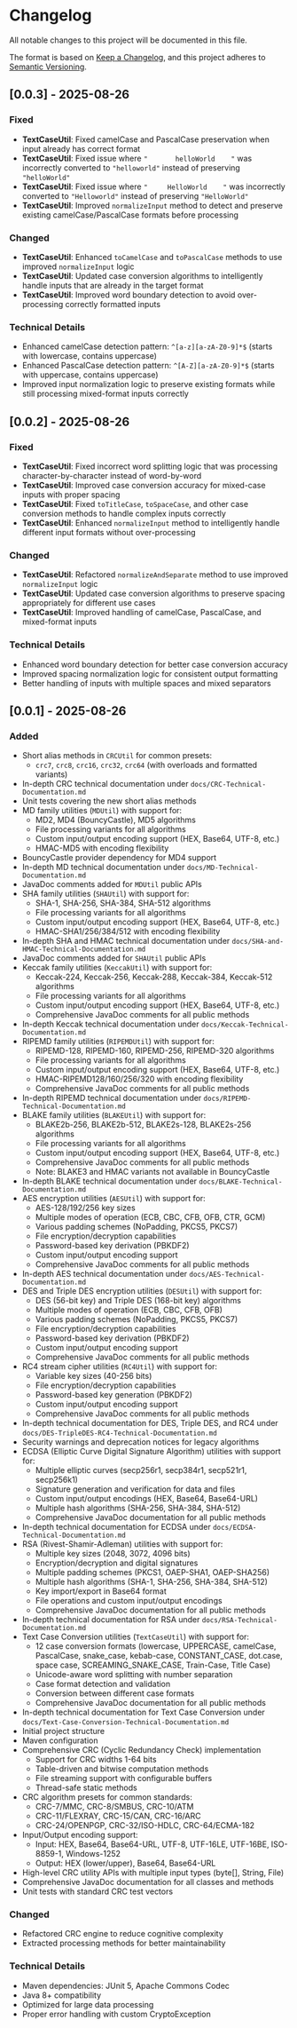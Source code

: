 # Changelog

All notable changes to this project will be documented in this file.

The format is based on [Keep a Changelog](https://keepachangelog.com/en/1.0.0/),
and this project adheres to [Semantic Versioning](https://semver.org/spec/v2.0.0.html).

## [0.0.3] - 2025-08-26

### Fixed

- **TextCaseUtil**: Fixed camelCase and PascalCase preservation when input already has correct format
- **TextCaseUtil**: Fixed issue where `"       helloWorld    "` was incorrectly converted to `"helloworld"` instead of preserving `"helloWorld"`
- **TextCaseUtil**: Fixed issue where `"     HelloWorld    "` was incorrectly converted to `"Helloworld"` instead of preserving `"HelloWorld"`
- **TextCaseUtil**: Improved `normalizeInput` method to detect and preserve existing camelCase/PascalCase formats before processing

### Changed

- **TextCaseUtil**: Enhanced `toCamelCase` and `toPascalCase` methods to use improved `normalizeInput` logic
- **TextCaseUtil**: Updated case conversion algorithms to intelligently handle inputs that are already in the target format
- **TextCaseUtil**: Improved word boundary detection to avoid over-processing correctly formatted inputs

### Technical Details

- Enhanced camelCase detection pattern: `^[a-z][a-zA-Z0-9]*$` (starts with lowercase, contains uppercase)
- Enhanced PascalCase detection pattern: `^[A-Z][a-zA-Z0-9]*$` (starts with uppercase, contains uppercase)
- Improved input normalization logic to preserve existing formats while still processing mixed-format inputs correctly

## [0.0.2] - 2025-08-26

### Fixed

- **TextCaseUtil**: Fixed incorrect word splitting logic that was processing character-by-character instead of word-by-word
- **TextCaseUtil**: Improved case conversion accuracy for mixed-case inputs with proper spacing
- **TextCaseUtil**: Fixed `toTitleCase`, `toSpaceCase`, and other case conversion methods to handle complex inputs correctly
- **TextCaseUtil**: Enhanced `normalizeInput` method to intelligently handle different input formats without over-processing

### Changed

- **TextCaseUtil**: Refactored `normalizeAndSeparate` method to use improved `normalizeInput` logic
- **TextCaseUtil**: Updated case conversion algorithms to preserve spacing appropriately for different use cases
- **TextCaseUtil**: Improved handling of camelCase, PascalCase, and mixed-format inputs

### Technical Details

- Enhanced word boundary detection for better case conversion accuracy
- Improved spacing normalization logic for consistent output formatting
- Better handling of inputs with multiple spaces and mixed separators

## [0.0.1] - 2025-08-26

### Added

- Short alias methods in `CRCUtil` for common presets:
  - `crc7`, `crc8`, `crc16`, `crc32`, `crc64` (with overloads and formatted variants)
- In-depth CRC technical documentation under `docs/CRC-Technical-Documentation.md`
- Unit tests covering the new short alias methods
- MD family utilities (`MDUtil`) with support for:
  - MD2, MD4 (BouncyCastle), MD5 algorithms
  - File processing variants for all algorithms
  - Custom input/output encoding support (HEX, Base64, UTF-8, etc.)
  - HMAC-MD5 with encoding flexibility
- BouncyCastle provider dependency for MD4 support
- In-depth MD technical documentation under `docs/MD-Technical-Documentation.md`
- JavaDoc comments added for `MDUtil` public APIs
- SHA family utilities (`SHAUtil`) with support for:
  - SHA-1, SHA-256, SHA-384, SHA-512 algorithms
  - File processing variants for all algorithms
  - Custom input/output encoding support (HEX, Base64, UTF-8, etc.)
  - HMAC-SHA1/256/384/512 with encoding flexibility
- In-depth SHA and HMAC technical documentation under `docs/SHA-and-HMAC-Technical-Documentation.md`
- JavaDoc comments added for `SHAUtil` public APIs
- Keccak family utilities (`KeccakUtil`) with support for:
  - Keccak-224, Keccak-256, Keccak-288, Keccak-384, Keccak-512 algorithms
  - File processing variants for all algorithms
  - Custom input/output encoding support (HEX, Base64, UTF-8, etc.)
  - Comprehensive JavaDoc comments for all public methods
- In-depth Keccak technical documentation under `docs/Keccak-Technical-Documentation.md`
- RIPEMD family utilities (`RIPEMDUtil`) with support for:
  - RIPEMD-128, RIPEMD-160, RIPEMD-256, RIPEMD-320 algorithms
  - File processing variants for all algorithms
  - Custom input/output encoding support (HEX, Base64, UTF-8, etc.)
  - HMAC-RIPEMD128/160/256/320 with encoding flexibility
  - Comprehensive JavaDoc comments for all public methods
- In-depth RIPEMD technical documentation under `docs/RIPEMD-Technical-Documentation.md`
- BLAKE family utilities (`BLAKEUtil`) with support for:
  - BLAKE2b-256, BLAKE2b-512, BLAKE2s-128, BLAKE2s-256 algorithms
  - File processing variants for all algorithms
  - Custom input/output encoding support (HEX, Base64, UTF-8, etc.)
  - Comprehensive JavaDoc comments for all public methods
  - Note: BLAKE3 and HMAC variants not available in BouncyCastle
- In-depth BLAKE technical documentation under `docs/BLAKE-Technical-Documentation.md`
- AES encryption utilities (`AESUtil`) with support for:
  - AES-128/192/256 key sizes
  - Multiple modes of operation (ECB, CBC, CFB, OFB, CTR, GCM)
  - Various padding schemes (NoPadding, PKCS5, PKCS7)
  - File encryption/decryption capabilities
  - Password-based key derivation (PBKDF2)
  - Custom input/output encoding support
  - Comprehensive JavaDoc comments for all public methods
- In-depth AES technical documentation under `docs/AES-Technical-Documentation.md`
- DES and Triple DES encryption utilities (`DESUtil`) with support for:
  - DES (56-bit key) and Triple DES (168-bit key) algorithms
  - Multiple modes of operation (ECB, CBC, CFB, OFB)
  - Various padding schemes (NoPadding, PKCS5, PKCS7)
  - File encryption/decryption capabilities
  - Password-based key derivation (PBKDF2)
  - Custom input/output encoding support
  - Comprehensive JavaDoc comments for all public methods
- RC4 stream cipher utilities (`RC4Util`) with support for:
  - Variable key sizes (40-256 bits)
  - File encryption/decryption capabilities
  - Password-based key generation (PBKDF2)
  - Custom input/output encoding support
  - Comprehensive JavaDoc comments for all public methods
- In-depth technical documentation for DES, Triple DES, and RC4 under `docs/DES-TripleDES-RC4-Technical-Documentation.md`
- Security warnings and deprecation notices for legacy algorithms
- ECDSA (Elliptic Curve Digital Signature Algorithm) utilities with support for:
  - Multiple elliptic curves (secp256r1, secp384r1, secp521r1, secp256k1)
  - Signature generation and verification for data and files
  - Custom input/output encodings (HEX, Base64, Base64-URL)
  - Multiple hash algorithms (SHA-256, SHA-384, SHA-512)
  - Comprehensive JavaDoc documentation for all public methods
- In-depth technical documentation for ECDSA under `docs/ECDSA-Technical-Documentation.md`
- RSA (Rivest-Shamir-Adleman) utilities with support for:
  - Multiple key sizes (2048, 3072, 4096 bits)
  - Encryption/decryption and digital signatures
  - Multiple padding schemes (PKCS1, OAEP-SHA1, OAEP-SHA256)
  - Multiple hash algorithms (SHA-1, SHA-256, SHA-384, SHA-512)
  - Key import/export in Base64 format
  - File operations and custom input/output encodings
  - Comprehensive JavaDoc documentation for all public methods
- In-depth technical documentation for RSA under `docs/RSA-Technical-Documentation.md`
- Text Case Conversion utilities (`TextCaseUtil`) with support for:
  - 12 case conversion formats (lowercase, UPPERCASE, camelCase, PascalCase, snake_case, kebab-case, CONSTANT_CASE, dot.case, space case, SCREAMING_SNAKE_CASE, Train-Case, Title Case)
  - Unicode-aware word splitting with number separation
  - Case format detection and validation
  - Conversion between different case formats
  - Comprehensive JavaDoc documentation for all public methods
- In-depth technical documentation for Text Case Conversion under `docs/Text-Case-Conversion-Technical-Documentation.md`
- Initial project structure
- Maven configuration
- Comprehensive CRC (Cyclic Redundancy Check) implementation
  - Support for CRC widths 1-64 bits
  - Table-driven and bitwise computation methods
  - File streaming support with configurable buffers
  - Thread-safe static methods
- CRC algorithm presets for common standards:
  - CRC-7/MMC, CRC-8/SMBUS, CRC-10/ATM
  - CRC-11/FLEXRAY, CRC-15/CAN, CRC-16/ARC
  - CRC-24/OPENPGP, CRC-32/ISO-HDLC, CRC-64/ECMA-182
- Input/Output encoding support:
  - Input: HEX, Base64, Base64-URL, UTF-8, UTF-16LE, UTF-16BE, ISO-8859-1, Windows-1252
  - Output: HEX (lower/upper), Base64, Base64-URL
- High-level CRC utility APIs with multiple input types (byte[], String, File)
- Comprehensive JavaDoc documentation for all classes and methods
- Unit tests with standard CRC test vectors

### Changed

- Refactored CRC engine to reduce cognitive complexity
- Extracted processing methods for better maintainability

### Technical Details

- Maven dependencies: JUnit 5, Apache Commons Codec
- Java 8+ compatibility
- Optimized for large data processing
- Proper error handling with custom CryptoException

